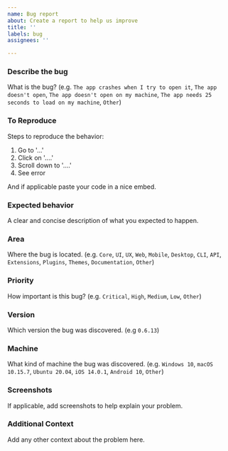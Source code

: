 ```yaml
---
name: Bug report
about: Create a report to help us improve
title: ''
labels: bug
assignees: ''

---
```


### **Describe the bug**

What is the bug? (e.g. `The app crashes when I try to open it`, `The app doesn't open`, `The app doesn't open on my machine`, `The app needs 25 seconds to load on my machine`, `Other`)

### **To Reproduce**

Steps to reproduce the behavior:
1. Go to '...'
2. Click on '....'
3. Scroll down to '....'
4. See error

And if applicable paste your code in a nice embed.

### **Expected behavior**

A clear and concise description of what you expected to happen.

### **Area**

Where the bug is located. (e.g. `Core`, `UI`, `UX`, `Web`, `Mobile`, `Desktop`, `CLI`, `API`, `Extensions`, `Plugins`, `Themes`, `Documentation`, `Other`)

### **Priority**

How important is this bug? (e.g. `Critical`, `High`, `Medium`, `Low`, `Other`)

### **Version**

Which version the bug was discovered. (e.g `0.6.13`)

### **Machine**

What kind of machine the bug was discovered. (e.g. `Windows 10`, `macOS 10.15.7`, `Ubuntu 20.04`, `iOS 14.0.1`, `Android 10`, `Other`)

### **Screenshots**

If applicable, add screenshots to help explain your problem.

### **Additional Context**

Add any other context about the problem here.